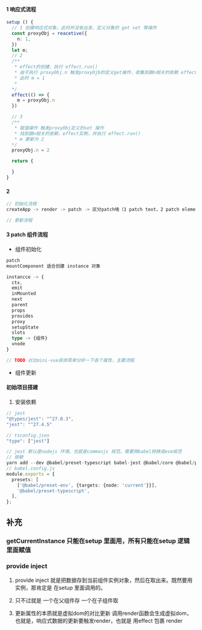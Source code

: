 #### 1 响应式流程
```typescript
setup () {
  // 1 创建响应式对象，此时并没有出发，定义对象的 get set 等操作
  const proxyObj = reacetive({
    n: 1,
  })
  let m;
  // 2
  /**
   * effect的创建，执行 effect.run()
   * 由于执行 proxyObj.n 触发proxyOjb的定义get操作，收集到跟n相关的依赖 effect实例，
   * 此时 m = 1
   * 
  */
  effect(() => {
    m = proxyObj.n
  })

  // 3
  /**
   * 赋值操作 触发proxyObj定义的set 操作
   * 找到跟n相关的依赖，effect实例，并执行 effect.run()
   * m 更新为 2
  */
  proxyObj.n = 2

  return {

  }
}
```
#### 2
```typescript
// 初始化流程
createApp -> render -> patch -> 区分patch啥（1 patch text，2 patch element，3 patch component）

// 更新流程

```
#### 3 patch 组件流程
- 组件初始化
```typescript
patch 
mountComponent 适合创建 instance 对象

instancce -> {
  ctx,
  emit
  inMounted
  next
  parent
  props
  provides
  proxy
  setupState
  slots
  type -> {组件}
  vnode
}

// TODO 对比mini-vue具体简单分析一下各个属性，主要流程
```
- 组件更新

#### 初始项目搭建
1. 安装依赖

```typescript
// jest
"@types/jest": "^27.0.3",
"jest": "^27.4.5"

// tsconfig.json
"type": ["jest"]

// jest 默认是nodejs 环境，也就是commonjs 规范，需要用babel转换成esm规范
// 依赖
yarn add --dev @babel/preset-typescript babel-jest @babel/core @babel/preset-env
// babel.config.js
module.exports = {
  presets: [
    ['@babel/preset-env', {targets: {node: 'current'}}],
    '@babel/preset-typescript',
  ],
};
```



## 补充
### getCurrentInstance 只能在setup 里面用，所有只能在setup 逻辑里面赋值
### provide inject
1. provide inject 就是把数据存到当前组件实例对象，然后在取出来。既然要用实例，那肯定是 在setup 里面调用的。
2. 只不过就是 一个在父组件存 一个在子组件取


3. 更新属性的本质就是虚拟dom的对比更新
调用render函数会生成虚拟dom，也就是，响应式数据的更新要触发render，也就是 用effect 包裹 render


